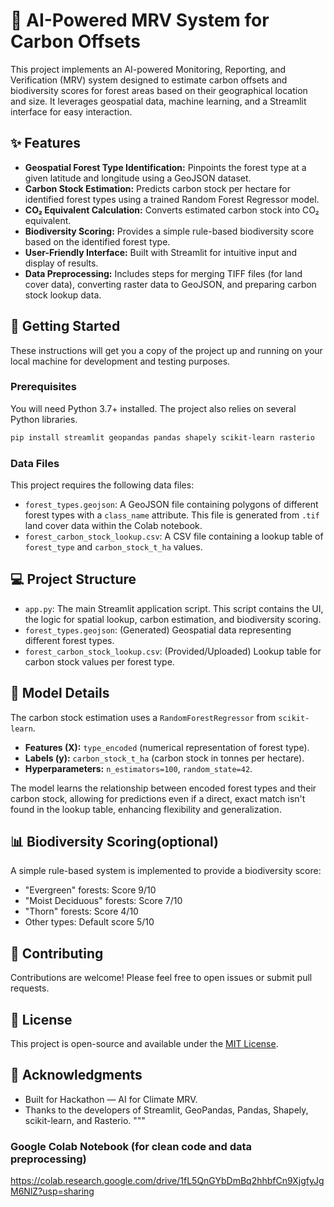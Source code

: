 

# 🌱 AI-Powered MRV System for Carbon Offsets

This project implements an AI-powered Monitoring, Reporting, and Verification (MRV) system designed to estimate carbon offsets and biodiversity scores for forest areas based on their geographical location and size. It leverages geospatial data, machine learning, and a Streamlit interface for easy interaction.

## ✨ Features

* **Geospatial Forest Type Identification:** Pinpoints the forest type at a given latitude and longitude using a GeoJSON dataset.
* **Carbon Stock Estimation:** Predicts carbon stock per hectare for identified forest types using a trained Random Forest Regressor model.
* **CO₂ Equivalent Calculation:** Converts estimated carbon stock into CO₂ equivalent.
* **Biodiversity Scoring:** Provides a simple rule-based biodiversity score based on the identified forest type.
* **User-Friendly Interface:** Built with Streamlit for intuitive input and display of results.
* **Data Preprocessing:** Includes steps for merging TIFF files (for land cover data), converting raster data to GeoJSON, and preparing carbon stock lookup data.

## 🚀 Getting Started

These instructions will get you a copy of the project up and running on your local machine for development and testing purposes.

### Prerequisites

You will need Python 3.7+ installed. The project also relies on several Python libraries.

```bash
pip install streamlit geopandas pandas shapely scikit-learn rasterio
```

### Data Files

This project requires the following data files:

* `forest_types.geojson`: A GeoJSON file containing polygons of different forest types with a `class_name` attribute. This file is generated from `.tif` land cover data within the Colab notebook.
* `forest_carbon_stock_lookup.csv`: A CSV file containing a lookup table of `forest_type` and `carbon_stock_t_ha` values.




## 💻 Project Structure

* `app.py`: The main Streamlit application script. This script contains the UI, the logic for spatial lookup, carbon estimation, and biodiversity scoring.
* `forest_types.geojson`: (Generated) Geospatial data representing different forest types.
* `forest_carbon_stock_lookup.csv`: (Provided/Uploaded) Lookup table for carbon stock values per forest type.

## 🧠 Model Details

The carbon stock estimation uses a `RandomForestRegressor` from `scikit-learn`.
* **Features (X):** `type_encoded` (numerical representation of forest type).
* **Labels (y):** `carbon_stock_t_ha` (carbon stock in tonnes per hectare).
* **Hyperparameters:** `n_estimators=100`, `random_state=42`.

The model learns the relationship between encoded forest types and their carbon stock, allowing for predictions even if a direct, exact match isn't found in the lookup table, enhancing flexibility and generalization.

## 📊 Biodiversity Scoring(optional)
A simple rule-based system is implemented to provide a biodiversity score:
* "Evergreen" forests: Score 9/10
* "Moist Deciduous" forests: Score 7/10
* "Thorn" forests: Score 4/10
* Other types: Default score 5/10

## 🤝 Contributing

Contributions are welcome! Please feel free to open issues or submit pull requests.

## 📄 License

This project is open-source and available under the [MIT License](https://www.google.com/search?q=LICENSE).

## 🙏 Acknowledgments

* Built for Hackathon — AI for Climate MRV.
* Thanks to the developers of Streamlit, GeoPandas, Pandas, Shapely, scikit-learn, and Rasterio.
"""


### Google Colab Notebook (for clean code and data preprocessing)
https://colab.research.google.com/drive/1fL5QnGYbDmBq2hhbfCn9XjgfyJgM6NlZ?usp=sharing
